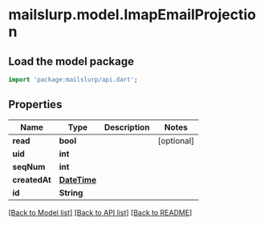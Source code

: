 # mailslurp.model.ImapEmailProjection

## Load the model package
```dart
import 'package:mailslurp/api.dart';
```

## Properties
Name | Type | Description | Notes
------------ | ------------- | ------------- | -------------
**read** | **bool** |  | [optional] 
**uid** | **int** |  | 
**seqNum** | **int** |  | 
**createdAt** | [**DateTime**](DateTime) |  | 
**id** | **String** |  | 

[[Back to Model list]](../README#documentation-for-models) [[Back to API list]](../README#documentation-for-api-endpoints) [[Back to README]](../README)


